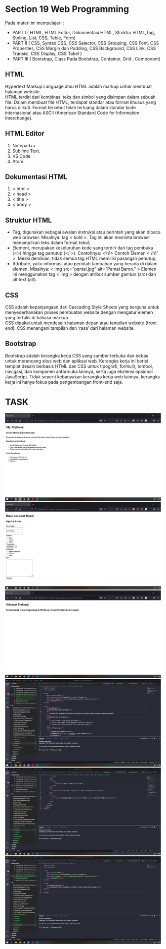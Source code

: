 # Section 19 Web Programming

Pada materi ini mempelajari :

- PART I ( HTML, HTML Editor, Dokumentasi HTML, Struktur HTML,Tag, Styling, List, CSS, Table, Form)
- PART II ( CSS, Syntax CSS, CSS Selector, CSS Grouping, CSS Font, CSS Properties, CSS Margin dan Padding, CSS Background, CSS Link, CSS Transisi, CSS Display, CSS Tabel )
- PART III ( Bootstrap, Class Pada Bootstrap, Container, Grid , Component)

## HTML

Hypertext Markup Language atau HTML adalah markup untuk membuat halaman website.
<br>
HTML terdiri dari kombinasi teks dan simbol yang disimpan dalam sebuah file. Dalam membuat file HTML, terdapat standar atau format khusus yang harus diikuti. Format tersebut telah tertuang dalam standar kode internasional atau ASCII (American Standard Code for Information Interchange).

## HTML Editor

1. Notepad++
2. Sublime Text.
3. VS Code
4. Atom

## Dokumentasi HTML

1. < html >
2. < head >
3. < title >
4. < body >

## Struktur HTML

- Tag, digunakan sebagai awalan instruksi atau perintah yang akan dibaca web browser. Misalnya: tag < bold >. Tag ini akan meminta browser menampilkan teks dalam format tebal;
- Element, merupakan keseluruhan kode yang terdiri dari tag pembuka (<>) hingga tag penutup (</ >). Contohnya: <‘h1> Contoh Elemen < /h1’ >. Meski demikian, tidak semua tag HTML memiliki pasangan penutup;
- Attribute, yaitu informasi atau perintah tambahan yang berada di dalam elemen. Misalnya: < img src=”pantai.jpg” alt=”Pantai Baron.” > Elemen ini menggunakan tag < img > dengan atribut sumber gambar (src) dan alt text (alt).

## CSS

CSS adalah kepanjangaan dari Cascading Style Sheets yang berguna untuk menyederhanakan proses pembuatan website dengan mengatur elemen yang tertulis di bahasa markup.
<br>
CSS dipakai untuk mendesain halaman depan atau tampilan website (front end). CSS menangani tampilan dan ‘rasa’ dari halaman website.

## Bootstrap

Bootstrap adalah kerangka kerja CSS yang sumber terbuka dan bebas untuk merancang situs web dan aplikasi web. Kerangka kerja ini berisi templat desain berbasis HTML dan CSS untuk tipografi, formulir, tombol, navigasi, dan komponen antarmuka lainnya, serta juga ekstensi opsional JavaScript. Tidak seperti kebanyakan kerangka kerja web lainnya, kerangka kerja ini hanya fokus pada pengembangan front-end saja.

# TASK

<img src="screenshot/Screenshot_1.png">
<img src="screenshot/Screenshot_2.png">
<img src="screenshot/Screenshot_3.png">
<img src="screenshot/Screenshot_4.png">
<img src="screenshot/Screenshot_5.png">
<img src="screenshot/Screenshot_6.png">
